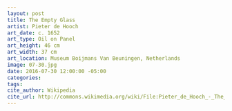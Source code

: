 ```yaml
---
layout: post
title: The Empty Glass
artist: Pieter de Hooch
art_date: c. 1652
art_type: Oil on Panel
art_height: 46 cm
art_width: 37 cm
art_location: Museum Boijmans Van Beuningen, Netherlands
image: 07-30.jpg
date: 2016-07-30 12:00:00 -05:00
categories:
tags:
cite_author: Wikipedia
cite_url: http://commons.wikimedia.org/wiki/File:Pieter_de_Hooch_-_The_Empty_Glass_-_WGA11680.jpg
---
```

